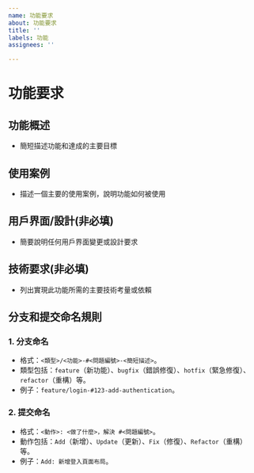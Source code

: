 ```yaml
---
name: 功能要求
about: 功能要求
title: ''
labels: 功能
assignees: ''

---
```


# 功能要求

## 功能概述
- 簡短描述功能和達成的主要目標

## 使用案例
- 描述一個主要的使用案例，說明功能如何被使用

## 用戶界面/設計(非必填)
- 簡要說明任何用戶界面變更或設計要求

## 技術要求(非必填)
- 列出實現此功能所需的主要技術考量或依賴



## 分支和提交命名規則

### 1. 分支命名
- 格式：`<類型>/<功能>-#<問題編號>-<簡短描述>`。
- 類型包括：`feature`（新功能）、`bugfix`（錯誤修復）、`hotfix`（緊急修復）、`refactor`（重構）等。
- 例子：`feature/login-#123-add-authentication`。

### 2. 提交命名
- 格式：`<動作>: <做了什麼>，解決 #<問題編號>`。
- 動作包括：`Add`（新增）、`Update`（更新）、`Fix`（修復）、`Refactor`（重構）等。
- 例子：`Add: 新增登入頁面布局`。
